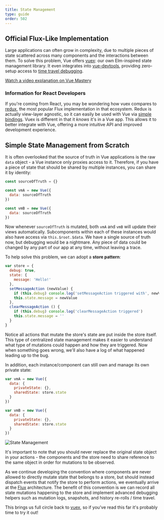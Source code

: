 ```yaml
---
title: State Management
type: guide
order: 502
---
```


## Official Flux-Like Implementation

Large applications can often grow in complexity, due to multiple pieces of state scattered across many components and the interactions between them. To solve this problem, Vue offers [vuex](https://github.com/vuejs/vuex): our own Elm-inspired state management library. It even integrates into [vue-devtools](https://github.com/vuejs/vue-devtools), providing zero-setup access to [time travel debugging](https://raw.githubusercontent.com/vuejs/vue-devtools/master/media/demo.gif).

<div class="vue-mastery"><a href="https://www.vuemastery.com/courses/mastering-vuex/intro-to-vuex/" target="_blank" rel="sponsored noopener" title="Vuex Tutorial">Watch a video explanation on Vue Mastery</a></div>

### Information for React Developers

If you're coming from React, you may be wondering how vuex compares to [redux](https://github.com/reactjs/redux), the most popular Flux implementation in that ecosystem. Redux is actually view-layer agnostic, so it can easily be used with Vue via [simple bindings](https://yarnpkg.com/en/packages?q=redux%20vue&p=1). Vuex is different in that it _knows_ it's in a Vue app. This allows it to better integrate with Vue, offering a more intuitive API and improved development experience.

## Simple State Management from Scratch

It is often overlooked that the source of truth in Vue applications is the raw `data` object - a Vue instance only proxies access to it. Therefore, if you have a piece of state that should be shared by multiple instances, you can share it by identity:

``` js
const sourceOfTruth = {}

const vmA = new Vue({
  data: sourceOfTruth
})

const vmB = new Vue({
  data: sourceOfTruth
})
```

Now whenever `sourceOfTruth` is mutated, both `vmA` and `vmB` will update their views automatically. Subcomponents within each of these instances would also have access via `this.$root.$data`. We have a single source of truth now, but debugging would be a nightmare. Any piece of data could be changed by any part of our app at any time, without leaving a trace.

To help solve this problem, we can adopt a **store pattern**:

``` js
var store = {
  debug: true,
  state: {
    message: 'Hello!'
  },
  setMessageAction (newValue) {
    if (this.debug) console.log('setMessageAction triggered with', newValue)
    this.state.message = newValue
  },
  clearMessageAction () {
    if (this.debug) console.log('clearMessageAction triggered')
    this.state.message = ''
  }
}
```

Notice all actions that mutate the store's state are put inside the store itself. This type of centralized state management makes it easier to understand what type of mutations could happen and how they are triggered. Now when something goes wrong, we'll also have a log of what happened leading up to the bug.

In addition, each instance/component can still own and manage its own private state:

``` js
var vmA = new Vue({
  data: {
    privateState: {},
    sharedState: store.state
  }
})

var vmB = new Vue({
  data: {
    privateState: {},
    sharedState: store.state
  }
})
```

![State Management](/images/state.png)

<p class="tip">It's important to note that you should never replace the original state object in your actions - the components and the store need to share reference to the same object in order for mutations to be observed.</p>

As we continue developing the convention where components are never allowed to directly mutate state that belongs to a store, but should instead dispatch events that notify the store to perform actions, we eventually arrive at the [Flux](https://facebook.github.io/flux/) architecture. The benefit of this convention is we can record all state mutations happening to the store and implement advanced debugging helpers such as mutation logs, snapshots, and history re-rolls / time travel.

This brings us full circle back to [vuex](https://github.com/vuejs/vuex), so if you've read this far it's probably time to try it out!
